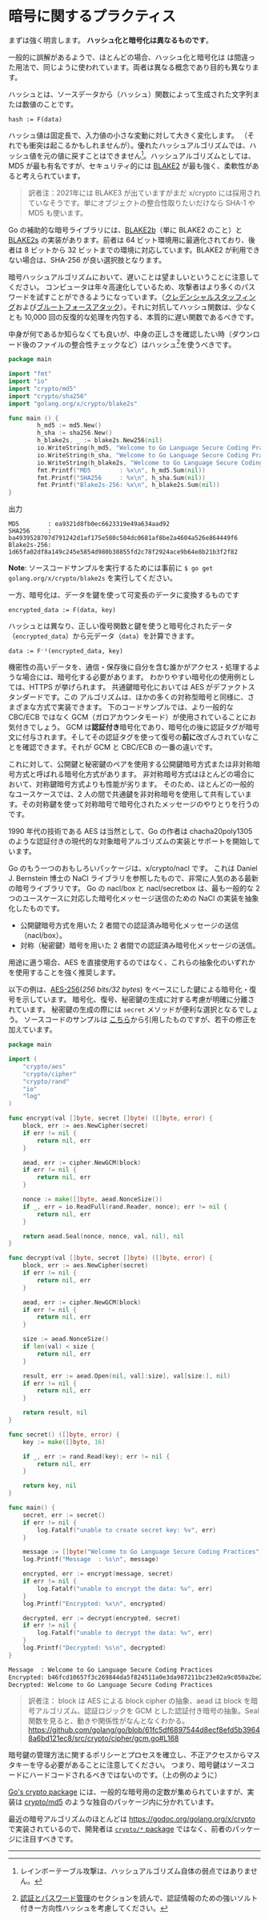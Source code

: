 暗号に関するプラクティス
======================

まずは強く明言します。
**ハッシュ化と暗号化は異なるものです**。

一般的に誤解があるようで、ほとんどの場合、ハッシュ化と暗号化は
は間違った用法で、同じように使われています。両者は異なる概念であり目的も異なります。

ハッシュとは、ソースデータから（ハッシュ）関数によって生成された文字列または数値のことです。

```
hash := F(data)
```

ハッシュ値は固定長で、入力値の小さな変動に対して大きく変化します。
（それでも衝突は起こるかもしれませんが）。優れたハッシュアルゴリズムでは、ハッシュ値を元の値に戻すことはできません[^1]。ハッシュアルゴリズムとしては、MD5 が最も有名ですが、セキュリティ的には [BLAKE2][4] が最も強く、柔軟性があると考えられています。
> 訳者注：2021年には BLAKE3 が出ていますがまだ x/crypto には採用されていなそうです。単にオブジェクトの整合性取りたいだけなら SHA-1 や MD5 も使います。

Go の補助的な暗号ライブラリには、[BLAKE2b][5]（単に BLAKE2 のこと）と[BLAKE2s][6] の実装があります。前者は 64 ビット環境用に最適化されており、後者は 8 ビットから 32 ビットまでの環境に対応しています。BLAKE2 が利用できない場合は、SHA-256 が良い選択肢となります。

暗号ハッシュアルゴリズムにおいて、遅いことは望ましいということに注意してください。
コンピュータは年々高速化しているため、攻撃者はより多くのパスワードを試すことができるようになっています。（[クレデンシャルスタッフィング][7]および[ブルートフォースアタック][8]）。それに対抗してハッシュ関数は、少なくとも 10,000 回の反復的な処理を内包する、本質的に遅い関数であるべきです。

中身が何であるか知らなくても良いが、中身の正しさを確認したい時（ダウンロード後のファイルの整合性チェックなど）はハッシュ[^2]を使うべきです。


```go
package main

import "fmt"
import "io"
import "crypto/md5"
import "crypto/sha256"
import "golang.org/x/crypto/blake2s"

func main () {
        h_md5 := md5.New()
        h_sha := sha256.New()
        h_blake2s, _ := blake2s.New256(nil)
        io.WriteString(h_md5, "Welcome to Go Language Secure Coding Practices")
        io.WriteString(h_sha, "Welcome to Go Language Secure Coding Practices")
        io.WriteString(h_blake2s, "Welcome to Go Language Secure Coding Practices")
        fmt.Printf("MD5        : %x\n", h_md5.Sum(nil))
        fmt.Printf("SHA256     : %x\n", h_sha.Sum(nil))
        fmt.Printf("Blake2s-256: %x\n", h_blake2s.Sum(nil))
}
```

出力

```
MD5        : ea9321d8fb0ec6623319e49a634aad92
SHA256     : ba4939528707d791242d1af175e580c584dc0681af8be2a4604a526e864449f6
Blake2s-256: 1d65fa02df8a149c245e5854d980b38855fd2c78f2924ace9b64e8b21b3f2f82
```

**Note**: ソースコードサンプルを実行するためには事前に `$ go get golang.org/x/crypto/blake2s` を実行してください。

一方、暗号化は、データを鍵を使って可変長のデータに変換するものです

```
encrypted_data := F(data, key)
```

ハッシュとは異なり、正しい復号関数と鍵を使うと暗号化されたデータ（`encrypted_data`）から元データ（`data`）を計算できます。

```
data := F⁻¹(encrypted_data, key)
```

機密性の高いデータを、通信・保存後に自分を含む誰かがアクセス・処理するような場合には、暗号化する必要があります。
わかりやすい暗号化の使用例としては、HTTPS が挙げられます。
共通鍵暗号化においては AES がデファクトスタンダードです。この
アルゴリズムは、ほかの多くの対称型暗号と同様に、さまざまな方式で実装できます。
下のコードサンプルでは、より一般的な CBC/ECB ではなく GCM（ガロアカウンタモード）が使用されていることにお気付きでしょう。
GCM は**認証付き**暗号化であり、暗号化の後に認証タグが暗号文に付与されます。そしてその認証タグを使って復号の**前に**改ざんされていなことを確認できます。それが GCM と CBC/ECB の一番の違いです。

これに対して、公開鍵と秘密鍵のペアを使用する公開鍵暗号方式または非対称暗号方式と呼ばれる暗号化方式があります。
非対称暗号方式はほとんどの場合において、対称鍵暗号方式よりも性能が劣ります。
そのため、ほとんどの一般的なユースケースでは、2 人の間で共通鍵を非対称暗号を使用して共有しています。その対称鍵を使って対称暗号で暗号化されたメッセージのやりとりを行うのです。

1990 年代の技術である AES は当然として、Go の作者は chacha20poly1305 のような認証付きの現代的な対象暗号アルゴリズムの実装とサポートを開始しています。

Go のもう一つのおもしろいパッケージは、x/crypto/nacl です。
これは Daniel J. Bernstein 博士の NaCl ライブラリを参照したもので、非常に人気のある最新の暗号ライブラリです。
Go の nacl/box と nacl/secretbox は、最も一般的な 2 つのユースケースに対応した暗号化メッセージ送信のための NaCl の実装を抽象化したものです。

* 公開鍵暗号方式を用いた 2 者間での認証済み暗号化メッセージの送信（nacl/box）。
* 対称（秘密鍵）暗号を用いた 2 者間での認証済み暗号化メッセージの送信。

用途に適う場合、AES を直接使用するのではなく、これらの抽象化のいずれかを使用することを強く推奨します。

以下の例は、[AES-256][9](*256 bits/32 bytes*) をベースにした鍵による暗号化・復号を示しています。
暗号化、復号、秘密鍵の生成に対する考慮が明確に分離されています。
秘密鍵の生成の際には `secret` メソッドが便利な選択となるでしょう。
ソースコードのサンプルは [こちら][10]から引用したものですが、若干の修正を加えています。

```go
package main

import (
    "crypto/aes"
    "crypto/cipher"
    "crypto/rand"
    "io"
    "log"
)

func encrypt(val []byte, secret []byte) ([]byte, error) {
    block, err := aes.NewCipher(secret)
    if err != nil {
        return nil, err
    }

    aead, err := cipher.NewGCM(block)
    if err != nil {
        return nil, err
    }

    nonce := make([]byte, aead.NonceSize())
    if _, err = io.ReadFull(rand.Reader, nonce); err != nil {
        return nil, err
    }

    return aead.Seal(nonce, nonce, val, nil), nil
}

func decrypt(val []byte, secret []byte) ([]byte, error) {
    block, err := aes.NewCipher(secret)
    if err != nil {
        return nil, err
    }

    aead, err := cipher.NewGCM(block)
    if err != nil {
        return nil, err
    }

    size := aead.NonceSize()
    if len(val) < size {
        return nil, err
    }

    result, err := aead.Open(nil, val[:size], val[size:], nil)
    if err != nil {
        return nil, err
    }

    return result, nil
}

func secret() ([]byte, error) {
    key := make([]byte, 16)

    if _, err := rand.Read(key); err != nil {
        return nil, err
    }

    return key, nil
}

func main() {
    secret, err := secret()
    if err != nil {
        log.Fatalf("unable to create secret key: %v", err)
    }

    message := []byte("Welcome to Go Language Secure Coding Practices")
    log.Printf("Message  : %s\n", message)

    encrypted, err := encrypt(message, secret)
    if err != nil {
        log.Fatalf("unable to encrypt the data: %v", err)
    }
    log.Printf("Encrypted: %x\n", encrypted)

    decrypted, err := decrypt(encrypted, secret)
    if err != nil {
        log.Fatalf("unable to decrypt the data: %v", err)
    }
    log.Printf("Decrypted: %s\n", decrypted)
}
```

```bash
Message  : Welcome to Go Language Secure Coding Practices
Encrypted: b46fcd10657f3c269844da5f824511a0e3da987211bc23e82a9c050a2be287f51bb41dd3546742442498ae9fcad2ce40d88625d1840c11096a55cb4f217382befbeb636e479cfecfcd3a
Decrypted: Welcome to Go Language Secure Coding Practices
```

> 訳者注： block は AES による block cipher の抽象、aead は block を暗号アルゴリズム、認証ロジックを GCM とした認証付き暗号の抽象。Seal 関数を見ると、動きや関係性がなんとなくわかる。https://github.com/golang/go/blob/61fc5df6897544d8ecf8efd5b39648a6bd121ec8/src/crypto/cipher/gcm.go#L168

暗号鍵の管理方法に関するポリシーとプロセスを確立し、不正アクセスからマスタキーを守る必要があることに注意してください。
つまり、暗号鍵はソースコードにハードコードされるべきではないのです。（上の例のように）

[Go's crypto package][1] には、一般的な暗号用の定数が集められていますが、実装は [crypto/md5][2] のような独自のパッケージ内に分かれています。

最近の暗号アルゴリズムのほとんどは
https://godoc.org/golang.org/x/crypto で実装されているので、開発者は [`crypto/*` package][1] ではなく、前者のパッケージに注目すべきです。

---

[^1]: レインボーテーブル攻撃は、ハッシュアルゴリズム自体の弱点ではありません。
[^2]: [認証とパスワード管理][3]のセクションを読んで、認証情報のための強いソルト付き一方向性ハッシュを考慮してください。

[1]: https://golang.org/pkg/crypto/
[2]: https://golang.org/pkg/crypto/md5/
[3]: ../authentication-password-management/README.md
[4]: https://blake2.net/
[5]: https://godoc.org/golang.org/x/crypto/blake2b
[6]: https://godoc.org/golang.org/x/crypto/blake2s
[7]: https://www.owasp.org/index.php/Credential_stuffing
[8]: https://www.owasp.org/index.php/Brute_force_attack
[9]: https://en.wikipedia.org/wiki/Advanced_Encryption_Standard
[10]: http://www.inanzzz.com/index.php/post/f3pe/data-encryption-and-decryption-with-a-secret-key-in-golang
